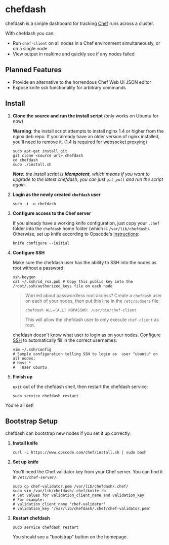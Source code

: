 chefdash
========

chefdash is a simple dashboard for tracking [Chef](http://www.opscode.com/chef/) runs across a cluster.

With chefdash you can:

* Run `chef-client` on all nodes in a Chef environment simultaneously, or on a single node
* View output in realtime and quickly see if any nodes failed

Planned Features
----------------

* Provide an alternative to the horrendous Chef Web UI JSON editor
* Expose knife ssh functionality for arbitrary commands

Install
-------

1. **Clone the source and run the install script** (only works on Ubuntu for now)

	__Warning__: the install script attempts to install nginx 1.4 or higher from the nginx deb repo. If you already have an older version of nginx installed, you'll need to remove it. (1.4 is required for websocket proxying)

	```shell
	sudo apt-get install git
	git clone <source url> chefdash
	cd chefdash
	sudo ./install.sh
	```

	*__Note__: the install script is __idempotent__, which means if you want to upgrade to the latest chefdash, you can just `git pull` and run the script again.*

2. **Login as the newly created `chefdash` user**

	```shell
	sudo -i -u chefdash
	```

3. **Configure access to the Chef server**

	If you already have a working knife configuration, just copy your `.chef` folder into the `chefdash` home folder (which is `/var/lib/chefdash`). Otherwise, set up knife according to Opscode's [instructions](http://docs.opscode.com/knife_configure.html):

	```shell
	knife configure --initial
	```

4. **Configure SSH**

	Make sure the chefdash user has the ability to SSH into the nodes as root without a password:

	```shell
	ssh-keygen
	cat ~/.ssh/id_rsa.pub # Copy this public key into the /root/.ssh/authorized_keys file on each node
	```

	> Worried about passwordless root access? Create a `chefdash` user on each of your nodes, then put this line in the `/etc/sudoers` file:
	>
	> ```shell
	> chefdash ALL=(ALL) NOPASSWD: /usr/bin/chef-client
	> ```
	> 
	> This will allow the chefdash user to only execute `chef-client` as root.

	chefdash doesn't know what user to login as on your nodes. [Configure SSH](http://nerderati.com/2011/03/simplify-your-life-with-an-ssh-config-file/) to automatically fill in the correct usernames:

	```shell
	vim ~/.ssh/config
	# Sample configuration telling SSH to login as  user "ubuntu" on all nodes:
	# Host *
	#   User ubuntu
	```

6. **Finish up**

	`exit` out of the chefdash shell, then restart the chefdash service:

	```shell
	sudo service chefdash restart
	```

You're all set!

Bootstrap Setup
---------------

chefdash can bootstrap new nodes if you set it up correctly.

1. **Install knife**

	```shell
	curl -L https://www.opscode.com/chef/install.sh | sudo bash
	```

2. **Set up knife**

	You'll need the Chef validator key from your Chef server. You can find it in `/etc/chef-server/`.

	```shell
	sudo cp chef-validator.pem /var/lib/chefdash/.chef/
	sudo vim /var/lib/chefdash/.chef/knife.rb
	# Set values for validation_client_name and validation_key
	# For example:
	# validation_client_name 'chef-validator'
	# validation_key '/var/lib/chefdash/.chef/chef-validator.pem'
	```

3. **Restart chefdash**

	```shell
	sudo service chefdash restart
	```

	You should see a "bootstrap" button on the homepage.
